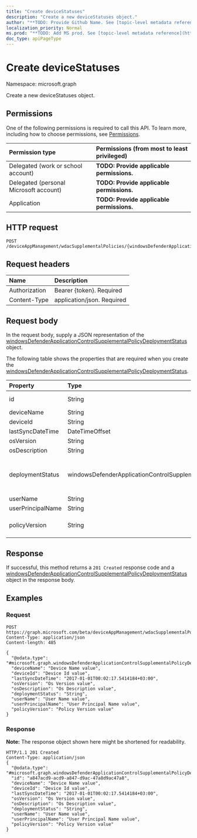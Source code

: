 ```yaml
---
title: "Create deviceStatuses"
description: "Create a new deviceStatuses object."
author: "**TODO: Provide Github Name. See [topic-level metadata reference](https://msgo.azurewebsites.net/add/document/guidelines/metadata.html#topic-level-metadata)**"
localization_priority: Normal
ms.prod: "**TODO: Add MS prod. See [topic-level metadata reference](https://msgo.azurewebsites.net/add/document/guidelines/metadata.html#topic-level-metadata)**"
doc_type: apiPageType
---
```


# Create deviceStatuses

Namespace: microsoft.graph

Create a new deviceStatuses object.

## Permissions
One of the following permissions is required to call this API. To learn more, including how to choose permissions, see [Permissions](/concepts/permissions-reference.md).

|Permission type|Permissions (from most to least privileged)|
|:---|:---|
|Delegated (work or school account)|**TODO: Provide applicable permissions.**|
|Delegated (personal Microsoft account)|**TODO: Provide applicable permissions.**|
|Application|**TODO: Provide applicable permissions.**|

## HTTP request
<!-- {
  "blockType": "ignored"
}
-->
``` http
POST /deviceAppManagement/wdacSupplementalPolicies/{windowsDefenderApplicationControlSupplementalPolicyId}/deviceStatuses
```

## Request headers
|Name|Description|
|:---|:---|
|Authorization|Bearer {token}. Required|
|Content-Type|application/json. Required|

## Request body
In the request body, supply a JSON representation of the [windowsDefenderApplicationControlSupplementalPolicyDeploymentStatus](../resources/windowsdefenderapplicationcontrolsupplementalpolicydeploymentstatus.md) object.

The following table shows the properties that are required when you create the [windowsDefenderApplicationControlSupplementalPolicyDeploymentStatus](../resources/windowsdefenderapplicationcontrolsupplementalpolicydeploymentstatus.md).

|Property|Type|Description|
|:---|:---|:---|
|id|String|**TODO: Add Description** Inherited from [entity](../resources/entity.md)|
|deviceName|String|Device name.|
|deviceId|String|Device ID.|
|lastSyncDateTime|DateTimeOffset|Last sync date time.|
|osVersion|String|Windows OS Version.|
|osDescription|String|Windows OS Version Description.|
|deploymentStatus|windowsDefenderApplicationControlSupplementalPolicyStatuses|The deployment state of the policy. Possible values are: `unknown`, `success`, `tokenError`, `notAuthorizedByToken`, `policyNotFound`.|
|userName|String|The name of the user of this device.|
|userPrincipalName|String|User Principal Name.|
|policyVersion|String|Human readable version of the WindowsDefenderApplicationControl supplemental policy.|



## Response
If successful, this method returns a `201 Created` response code and a [windowsDefenderApplicationControlSupplementalPolicyDeploymentStatus](../resources/windowsdefenderapplicationcontrolsupplementalpolicydeploymentstatus.md) object in the response body.

## Examples

### Request
<!-- {
  "blockType": "request",
  "name": "create_windowsdefenderapplicationcontrolsupplementalpolicydeploymentstatus_from_"
}
-->
``` http
POST https://graph.microsoft.com/beta/deviceAppManagement/wdacSupplementalPolicies/{windowsDefenderApplicationControlSupplementalPolicyId}/deviceStatuses
Content-Type: application/json
Content-length: 485

{
  "@odata.type": "#microsoft.graph.windowsDefenderApplicationControlSupplementalPolicyDeploymentStatus",
  "deviceName": "Device Name value",
  "deviceId": "Device Id value",
  "lastSyncDateTime": "2017-01-01T00:02:17.5414184+03:00",
  "osVersion": "Os Version value",
  "osDescription": "Os Description value",
  "deploymentStatus": "String",
  "userName": "User Name value",
  "userPrincipalName": "User Principal Name value",
  "policyVersion": "Policy Version value"
}
```

### Response
**Note:** The response object shown here might be shortened for readability.
<!-- {
  "blockType": "response",
  "truncated": true,
  "@odata.type": "microsoft.graph.windowsdefenderapplicationcontrolsupplementalpolicydeploymentstatus"
}
-->
``` http
HTTP/1.1 201 Created
Content-Type: application/json
{
  "@odata.type": "#microsoft.graph.windowsDefenderApplicationControlSupplementalPolicyDeploymentStatus",
  "id": "a847acd9-acd9-a847-d9ac-47a8d9ac47a8",
  "deviceName": "Device Name value",
  "deviceId": "Device Id value",
  "lastSyncDateTime": "2017-01-01T00:02:17.5414184+03:00",
  "osVersion": "Os Version value",
  "osDescription": "Os Description value",
  "deploymentStatus": "String",
  "userName": "User Name value",
  "userPrincipalName": "User Principal Name value",
  "policyVersion": "Policy Version value"
}
```

